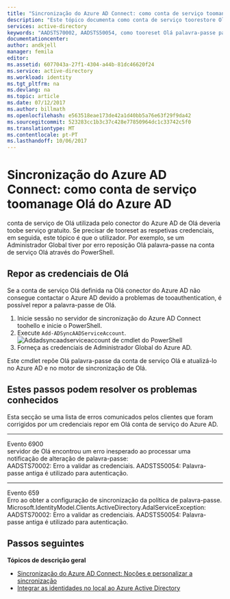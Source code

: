```yaml
---
title: "Sincronização do Azure AD Connect: como conta de serviço toomanage Olá do Azure AD | Microsoft Docs"
description: "Este tópico documenta como conta de serviço toorestore Olá do Azure AD."
services: active-directory
keywords: "AADSTS70002, AADSTS50054, como tooreset Olá palavra-passe para Olá sincronização do Azure AD Connect conta de serviço do conector"
documentationcenter: 
author: andkjell
manager: femila
editor: 
ms.assetid: 6077043a-27f1-4304-a44b-81dc46620f24
ms.service: active-directory
ms.workload: identity
ms.tgt_pltfrm: na
ms.devlang: na
ms.topic: article
ms.date: 07/12/2017
ms.author: billmath
ms.openlocfilehash: e563518eae173de42a1d40bb5a76e63f29f9da42
ms.sourcegitcommit: 523283cc1b3c37c428e77850964dc1c33742c5f0
ms.translationtype: MT
ms.contentlocale: pt-PT
ms.lasthandoff: 10/06/2017
---
```

# <a name="azure-ad-connect-sync-how-toomanage-hello-azure-ad-service-account"></a>Sincronização do Azure AD Connect: como conta de serviço toomanage Olá do Azure AD
conta de serviço de Olá utilizada pelo conector do Azure AD de Olá deveria toobe serviço gratuito. Se precisar de tooreset as respetivas credenciais, em seguida, este tópico é que o utilizador. Por exemplo, se um Administrador Global tiver por erro reposição Olá palavra-passe na conta de serviço Olá através do PowerShell.

## <a name="reset-hello-credentials"></a>Repor as credenciais de Olá
Se a conta de serviço Olá definida na Olá conector do Azure AD não consegue contactar o Azure AD devido a problemas de tooauthentication, é possível repor a palavra-passe de Olá.

1. Inicie sessão no servidor de sincronização do Azure AD Connect toohello e inicie o PowerShell.
2. Execute `Add-ADSyncAADServiceAccount`.  
   ![Addadsyncaadserviceaccount de cmdlet do PowerShell](./media/active-directory-aadconnectsync-howto-azureadaccount/addadsyncaadserviceaccount.png)
3. Forneça as credenciais de Administrador Global do Azure AD.

Este cmdlet repõe Olá palavra-passe da conta de serviço Olá e atualizá-lo no Azure AD e no motor de sincronização de Olá.

## <a name="known-issues-these-steps-can-solve"></a>Estes passos podem resolver os problemas conhecidos
Esta secção se uma lista de erros comunicados pelos clientes que foram corrigidos por um credenciais repor em Olá conta de serviço do Azure AD.

- - -
Evento 6900  
servidor de Olá encontrou um erro inesperado ao processar uma notificação de alteração de palavra-passe:  
AADSTS70002: Erro a validar as credenciais. AADSTS50054: Palavra-passe antiga é utilizado para autenticação.

- - -
Evento 659  
Erro ao obter a configuração de sincronização da política de palavra-passe. Microsoft.IdentityModel.Clients.ActiveDirectory.AdalServiceException:  
AADSTS70002: Erro a validar as credenciais. AADSTS50054: Palavra-passe antiga é utilizado para autenticação.

## <a name="next-steps"></a>Passos seguintes
**Tópicos de descrição geral**

* [Sincronização do Azure AD Connect: Noções e personalizar a sincronização](active-directory-aadconnectsync-whatis.md)
* [Integrar as identidades no local ao Azure Active Directory](active-directory-aadconnect.md)

